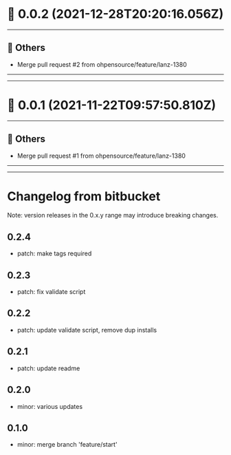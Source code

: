 # :confetti_ball: 0.0.2 (2021-12-28T20:20:16.056Z)
- - -
## :newspaper: Others
* Merge pull request #2 from ohpensource/feature/lanz-1380
- - -
- - -
# :confetti_ball: 0.0.1 (2021-11-22T09:57:50.810Z)
- - -
## :newspaper: Others
* Merge pull request #1 from ohpensource/feature/lanz-1380
- - -
- - -

# Changelog from bitbucket
Note: version releases in the 0.x.y range may introduce breaking changes.

## 0.2.4

- patch:  make tags required

## 0.2.3

- patch:  fix validate script

## 0.2.2

- patch:  update validate script, remove dup installs

## 0.2.1

- patch:  update readme

## 0.2.0

- minor:  various updates

## 0.1.0

- minor: merge branch 'feature/start'

